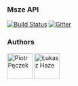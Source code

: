 ### Msze API 
[![Build Status](https://img.shields.io/travis/rdev-hackaton/GitHubTimeTracker/master.svg)](https://travis-ci.org/rdev-hackaton/msze_api)
[![Gitter](https://img.shields.io/badge/gitter-join%20chat-brightgreen.svg)](https://gitter.im/rdev-hackaton/msze_api?utm_source=badge&utm_medium=badge&utm_campaign=pr-badge&utm_content=badge)

### Authors
[<img alt="Piotr Pęczek" src="https://avatars0.githubusercontent.com/u/2931838" height="60px">](https://github.com/ppeczek)
[<img alt="Łukasz Haze" src="https://avatars1.githubusercontent.com/u/2180285" height="60px">](https://github.com/lhaze)
